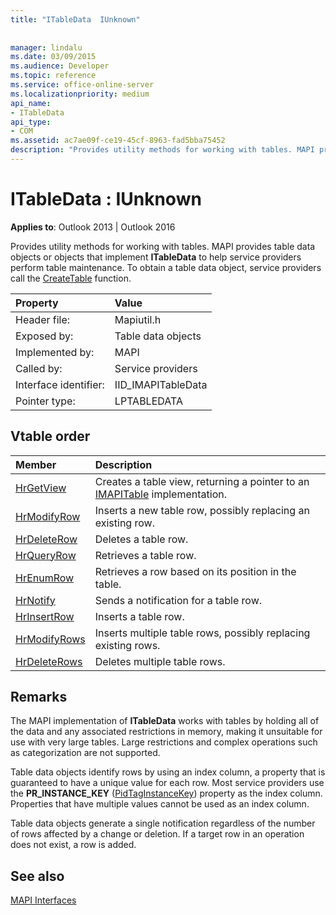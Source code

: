 ```yaml
---
title: "ITableData  IUnknown"
 
 
manager: lindalu
ms.date: 03/09/2015
ms.audience: Developer
ms.topic: reference
ms.service: office-online-server
ms.localizationpriority: medium
api_name:
- ITableData
api_type:
- COM
ms.assetid: ac7ae09f-ce19-45cf-8963-fad5bba75452
description: "Provides utility methods for working with tables. MAPI provides objects that implement ITableData to help service providers perform table maintenance."
---
```


# ITableData : IUnknown

  
  
**Applies to**: Outlook 2013 | Outlook 2016 
  
Provides utility methods for working with tables. MAPI provides table data objects or objects that implement **ITableData** to help service providers perform table maintenance. To obtain a table data object, service providers call the [CreateTable](createtable.md) function. 
  
|Property |Value |
|:-----|:-----|
|Header file:  <br/> |Mapiutil.h  <br/> |
|Exposed by:  <br/> |Table data objects  <br/> |
|Implemented by:  <br/> |MAPI  <br/> |
|Called by:  <br/> |Service providers  <br/> |
|Interface identifier:  <br/> |IID_IMAPITableData  <br/> |
|Pointer type:  <br/> |LPTABLEDATA  <br/> |
   
## Vtable order

|Member |Description |
|:-----|:-----|
|[HrGetView](itabledata-hrgetview.md) <br/> |Creates a table view, returning a pointer to an [IMAPITable](imapitableiunknown.md) implementation. |
|[HrModifyRow](itabledata-hrmodifyrow.md) <br/> |Inserts a new table row, possibly replacing an existing row. |
|[HrDeleteRow](itabledata-hrdeleterow.md) <br/> |Deletes a table row. |
|[HrQueryRow](itabledata-hrqueryrow.md) <br/> |Retrieves a table row. |
|[HrEnumRow](itabledata-hrenumrow.md) <br/> |Retrieves a row based on its position in the table. |
|[HrNotify](itabledata-hrnotify.md) <br/> |Sends a notification for a table row. |
|[HrInsertRow](itabledata-hrinsertrow.md) <br/> |Inserts a table row. |
|[HrModifyRows](itabledata-hrmodifyrows.md) <br/> |Inserts multiple table rows, possibly replacing existing rows. |
|[HrDeleteRows](itabledata-hrdeleterows.md) <br/> |Deletes multiple table rows. |
   
## Remarks

The MAPI implementation of **ITableData** works with tables by holding all of the data and any associated restrictions in memory, making it unsuitable for use with very large tables. Large restrictions and complex operations such as categorization are not supported. 
  
Table data objects identify rows by using an index column, a property that is guaranteed to have a unique value for each row. Most service providers use the **PR_INSTANCE_KEY** ([PidTagInstanceKey](pidtaginstancekey-canonical-property.md)) property as the index column. Properties that have multiple values cannot be used as an index column.
  
Table data objects generate a single notification regardless of the number of rows affected by a change or deletion. If a target row in an operation does not exist, a row is added.
  
## See also



[MAPI Interfaces](mapi-interfaces.md)

